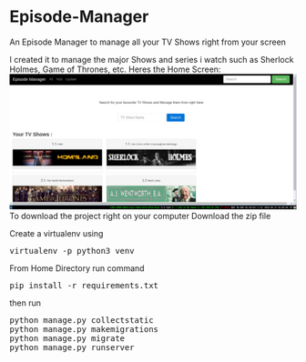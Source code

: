 # Episode-Manager
An Episode Manager to manage all your TV Shows right from your screen

I created it to manage the major Shows and series i watch such as Sherlock Holmes, Game of Thrones, etc.
Heres the Home Screen:
<img src='https://raw.githubusercontent.com/naveenkrnl/Episode-Manager/master/screenshot%201.png'>
To download the project right on your computer Download the zip file

Create a virtualenv using
<pre>
virtualenv -p python3 venv</pre>
From Home Directory run command
<pre>
pip install -r requirements.txt</pre>
then run
<pre>
python manage.py collectstatic
python manage.py makemigrations
python manage.py migrate
python manage.py runserver</pre>
